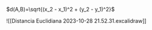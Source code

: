 
$d(A,B)=\sqrt{(x_2 - x_1)^2 + (y_2 - y_1)^2}$

![[Distancia Euclidiana 2023-10-28 21.52.31.excalidraw]]